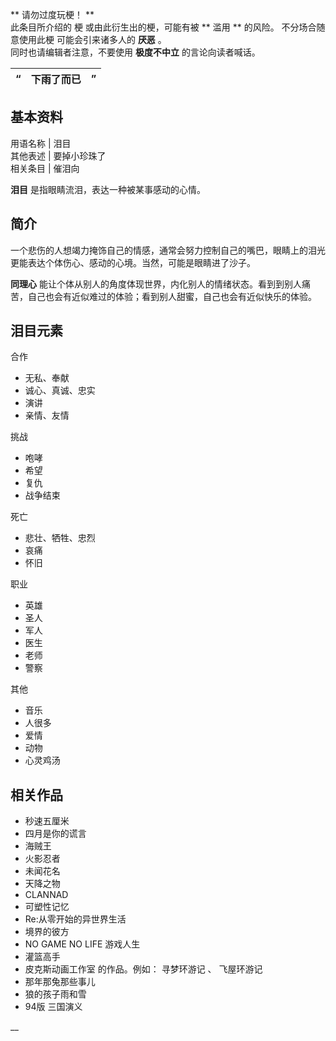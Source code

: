 ** 请勿过度玩梗！  **  
此条目所介绍的  梗  或由此衍生出的梗，可能有被 ** 滥用  ** 的风险。  不分场合随意使用此梗  可能会引来诸多人的 **厌恶** 。  
同时也请编辑者注意，不要使用 **极度不中立** 的言论向读者喊话。

“  |  **下雨了而已** |  ”   
---|---|---  
**基本资料**  
---  
用语名称  |  泪目   
其他表述  |  要掉小珍珠了   
相关条目  |  催泪向   
  
**泪目** 是指眼睛流泪，表达一种被某事感动的心情。

  

##  简介

一个悲伤的人想竭力掩饰自己的情感，通常会努力控制自己的嘴巴，眼睛上的泪光更能表达个体伤心、感动的心境。当然，可能是眼睛进了沙子。

**同理心** 能让个体从别人的角度体现世界，内化别人的情绪状态。看到到别人痛苦，自己也会有近似难过的体验；看到别人甜蜜，自己也会有近似快乐的体验。

##  泪目元素

合作

  * 无私、奉献 
  * 诚心、真诚、忠实 
  * 演讲 
  * 亲情、友情 

挑战

  * 咆哮 
  * 希望 
  * 复仇 
  * 战争结束 

死亡

  * 悲壮、牺牲、忠烈 
  * 哀痛 
  * 怀旧 

职业

  * 英雄 
  * 圣人 
  * 军人 
  * 医生 
  * 老师 
  * 警察 

其他

  * 音乐 
  * 人很多 
  * 爱情 
  * 动物 
  * 心灵鸡汤 

##  相关作品

  * 秒速五厘米 
  * 四月是你的谎言 
  * 海贼王 
  * 火影忍者 
  * 未闻花名 
  * 天降之物 
  * CLANNAD 
  * 可塑性记忆 
  * Re:从零开始的异世界生活 
  * 境界的彼方 
  * NO GAME NO LIFE 游戏人生 
  * 灌篮高手 
  * 皮克斯动画工作室  的作品。例如：  寻梦环游记  、  飞屋环游记 
  * 那年那兔那些事儿 
  * 狼的孩子雨和雪 
  * 94版  三国演义 

__


